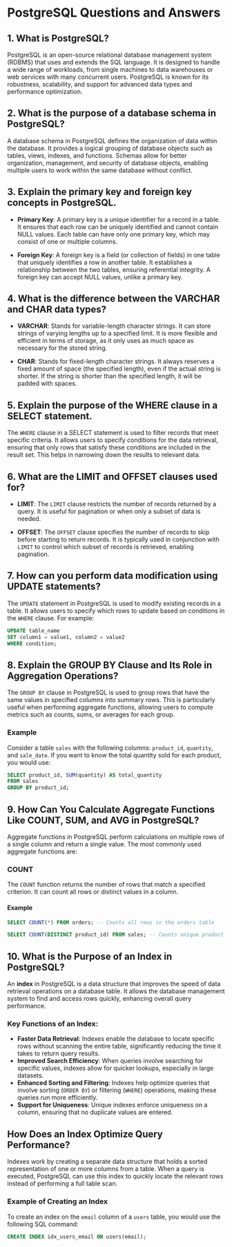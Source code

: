 
# PostgreSQL Questions and Answers

## 1. What is PostgreSQL?
PostgreSQL is an open-source relational database management system (RDBMS) that uses and extends the SQL language. It is designed to handle a wide range of workloads, from single machines to data warehouses or web services with many concurrent users. PostgreSQL is known for its robustness, scalability, and support for advanced data types and performance optimization.

## 2. What is the purpose of a database schema in PostgreSQL?
A database schema in PostgreSQL defines the organization of data within the database. It provides a logical grouping of database objects such as tables, views, indexes, and functions. Schemas allow for better organization, management, and security of database objects, enabling multiple users to work within the same database without conflict.

## 3. Explain the primary key and foreign key concepts in PostgreSQL.
- **Primary Key**: A primary key is a unique identifier for a record in a table. It ensures that each row can be uniquely identified and cannot contain NULL values. Each table can have only one primary key, which may consist of one or multiple columns.
  
- **Foreign Key**: A foreign key is a field (or collection of fields) in one table that uniquely identifies a row in another table. It establishes a relationship between the two tables, ensuring referential integrity. A foreign key can accept NULL values, unlike a primary key.

## 4. What is the difference between the VARCHAR and CHAR data types?
- **VARCHAR**: Stands for variable-length character strings. It can store strings of varying lengths up to a specified limit. It is more flexible and efficient in terms of storage, as it only uses as much space as necessary for the stored string.

- **CHAR**: Stands for fixed-length character strings. It always reserves a fixed amount of space (the specified length), even if the actual string is shorter. If the string is shorter than the specified length, it will be padded with spaces.

## 5. Explain the purpose of the WHERE clause in a SELECT statement.
The `WHERE` clause in a SELECT statement is used to filter records that meet specific criteria. It allows users to specify conditions for the data retrieval, ensuring that only rows that satisfy these conditions are included in the result set. This helps in narrowing down the results to relevant data.

## 6. What are the LIMIT and OFFSET clauses used for?
- **LIMIT**: The `LIMIT` clause restricts the number of records returned by a query. It is useful for pagination or when only a subset of data is needed.

- **OFFSET**: The `OFFSET` clause specifies the number of records to skip before starting to return records. It is typically used in conjunction with `LIMIT` to control which subset of records is retrieved, enabling pagination.

## 7. How can you perform data modification using UPDATE statements?
The `UPDATE` statement in PostgreSQL is used to modify existing records in a table. It allows users to specify which rows to update based on conditions in the `WHERE` clause. For example:

```sql
UPDATE table_name
SET column1 = value1, column2 = value2
WHERE condition;
```

## 8. Explain the GROUP BY Clause and Its Role in Aggregation Operations?

The `GROUP BY` clause in PostgreSQL is used to group rows that have the same values in specified columns into summary rows. This is particularly useful when performing aggregate functions, allowing users to compute metrics such as counts, sums, or averages for each group.

### Example
Consider a table `sales` with the following columns: `product_id`, `quantity`, and `sale_date`. If you want to know the total quantity sold for each product, you would use:

```sql
SELECT product_id, SUM(quantity) AS total_quantity
FROM sales
GROUP BY product_id;
```

## 9. How Can You Calculate Aggregate Functions Like COUNT, SUM, and AVG in PostgreSQL?

Aggregate functions in PostgreSQL perform calculations on multiple rows of a single column and return a single value. The most commonly used aggregate functions are:

###  COUNT
The `COUNT` function returns the number of rows that match a specified criterion. It can count all rows or distinct values in a column.

#### Example
```sql
SELECT COUNT(*) FROM orders; -- Counts all rows in the orders table

SELECT COUNT(DISTINCT product_id) FROM sales; -- Counts unique product IDs
```

## 10. What is the Purpose of an Index in PostgreSQL?

An **index** in PostgreSQL is a data structure that improves the speed of data retrieval operations on a database table. It allows the database management system to find and access rows quickly, enhancing overall query performance.

### Key Functions of an Index:
- **Faster Data Retrieval**: Indexes enable the database to locate specific rows without scanning the entire table, significantly reducing the time it takes to return query results.
- **Improved Search Efficiency**: When queries involve searching for specific values, indexes allow for quicker lookups, especially in large datasets.
- **Enhanced Sorting and Filtering**: Indexes help optimize queries that involve sorting (`ORDER BY`) or filtering (`WHERE`) operations, making these queries run more efficiently.
- **Support for Uniqueness**: Unique indexes enforce uniqueness on a column, ensuring that no duplicate values are entered.

## How Does an Index Optimize Query Performance?

Indexes work by creating a separate data structure that holds a sorted representation of one or more columns from a table. When a query is executed, PostgreSQL can use this index to quickly locate the relevant rows instead of performing a full table scan.

### Example of Creating an Index
To create an index on the `email` column of a `users` table, you would use the following SQL command:

```sql
CREATE INDEX idx_users_email ON users(email);
```
